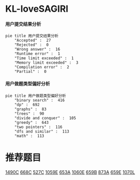 # KL-loveSAGIRI

<!-- tabs:start -->



#### **用户提交结果分析**

```mermaid
pie title 用户提交结果分析
    "Accepted" :  27
    "Rejected" :  0
    "Wrong answer" :  16
    "Runtime error" :  1
    "Time limit exceeded" :  1
    "Memory limit exceeded" :  3
    "Compilation error" :  2
    "Partial" :  0
```

#### **用户做题类型偏好分析**

```mermaid
pie title 用户做题类型偏好分析
    "binary search" :  416
    "dp" :  692
    "graphs" :  83
    "trees" :  90
    "divide and conquer" :  105
    "greedy" :  643
    "two pointers" :  116
    "dfs and similar" :  113
    "math" :  113
```



<!-- tabs:end -->
# 推荐题目
[1490C](https://codeforces.com/contest/1490/problem/C)
[668C](https://codeforces.com/contest/668/problem/C)
[527C](https://codeforces.com/contest/527/problem/C)
[1059E](https://codeforces.com/contest/1059/problem/E)
[653A](https://codeforces.com/contest/653/problem/A)
[1060E](https://codeforces.com/contest/1060/problem/E)
[659B](https://codeforces.com/contest/659/problem/B)
[873A](https://codeforces.com/contest/873/problem/A)
[659E](https://codeforces.com/contest/659/problem/E)
[1070L](https://codeforces.com/contest/1070/problem/L)
